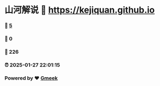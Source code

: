# 山河解说 :link: https://kejiquan.github.io 
### :page_facing_up: [5](https://kejiquan.github.io/tag.html) 
### :speech_balloon: 0 
### :hibiscus: 226 
### :alarm_clock: 2025-01-27 22:01:15 
### Powered by :heart: [Gmeek](https://github.com/Meekdai/Gmeek)
